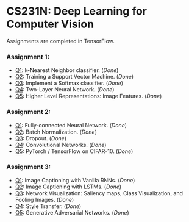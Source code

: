 # CS231N: Deep Learning for Computer Vision

Assignments are completed in TensorFlow. 

### Assignment 1:
- [Q1](https://github.com/rgivhan/CS231n/blob/master/a1/knn.ipynb): k-Nearest Neighbor classifier. (_Done_)
- [Q2](https://github.com/rgivhan/CS231n/blob/master/a1/svm.ipynb): Training a Support Vector Machine. (_Done_)
- [Q3](https://github.com/rgivhan/CS231n/blob/master/a1/softmax.ipynb): Implement a Softmax classifier. (_Done_)
- [Q4](https://github.com/rgivhan/CS231n/blob/master/a1/two_layer_net.ipynb): Two-Layer Neural Network. (_Done_)
- [Q5](https://github.com/rgivhan/CS231n/blob/master/a1/features.ipynb): Higher Level Representations: Image Features. (_Done_)

### Assignment 2:
- [Q1](https://github.com/rgivhan/CS231n/blob/master/a2/FullyConnectedNets.ipynb): Fully-connected Neural Network. (_Done_)
- [Q2](https://github.com/rgivhan/CS231n/blob/master/a2/BatchNormalization.ipynb): Batch Normalization. (_Done_)
- [Q3](https://github.com/rgivhan/CS231n/blob/master/a2/Dropout.ipynb): Dropout. (_Done_)
- [Q4](https://github.com/rgivhan/CS231n/blob/master/a2/ConvolutionalNetworks.ipynb): Convolutional Networks. (_Done_)
- [Q5](https://github.com/rgivhan/CS231n/blob/master/a2/TensorFlow.ipynb): PyTorch / TensorFlow on CIFAR-10. (_Done_)

### Assignment 3:
- [Q1](https://github.com/rgivhan/CS231n/blob/master/a3/RNN_Captioning.ipynb): Image Captioning with Vanilla RNNs. (_Done_)
- [Q2](https://github.com/rgivhan/CS231n/blob/master/a3/LSTM_Captioning.ipynb): Image Captioning with LSTMs. (_Done_)
- [Q3](https://github.com/rgivhan/CS231n/blob/master/a3/NetworkVisualization-TensorFlow.ipynb): Network Visualization: Saliency maps, Class Visualization, and Fooling Images. (_Done_)
- [Q4](https://github.com/rgivhan/CS231n/blob/master/a3/StyleTransfer-TensorFlow.ipynb): Style Transfer. (_Done_)
- [Q5](https://github.com/rgivhan/CS231n/blob/master/a3/GANs-TensorFlow.ipynb): Generative Adversarial Networks. (_Done_)
